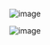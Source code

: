 
![image](https://user-images.githubusercontent.com/64302398/112645210-42026f00-8e6c-11eb-911e-5c62d18c5382.png)


![image](https://user-images.githubusercontent.com/64302398/112645376-68c0a580-8e6c-11eb-8e5e-48168b550916.png)















